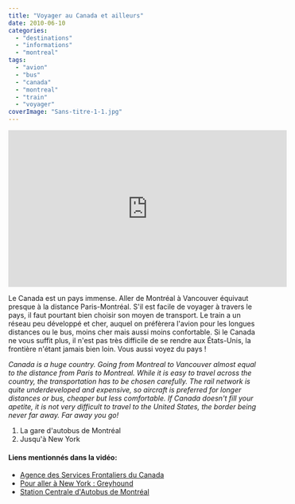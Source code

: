 ```yaml
---
title: "Voyager au Canada et ailleurs"
date: 2010-06-10
categories: 
  - "destinations"
  - "informations"
  - "montreal"
tags: 
  - "avion"
  - "bus"
  - "canada"
  - "montreal"
  - "train"
  - "voyager"
coverImage: "Sans-titre-1-1.jpg"
---
```


<iframe width="560" height="315" src="https://www.youtube.com/embed/36o6WiBfdPk?ecver=1" frameborder="0" allowfullscreen></iframe>

Le Canada est un pays immense. Aller de Montréal à Vancouver équivaut presque à la distance Paris-Montréal. S'il est facile de voyager à travers le pays, il faut pourtant bien choisir son moyen de transport. Le train a un réseau peu développé et cher, auquel on préfèrera l'avion pour les longues distances ou le bus, moins cher mais aussi moins confortable. Si le Canada ne vous suffit plus, il n'est pas très difficile de se rendre aux États-Unis, la frontière n'étant jamais bien loin. Vous aussi voyez du pays !

_Canada is a huge country. Going from Montreal to Vancouver almost equal to the distance from Paris to Montreal. While it is easy to travel across the country, the transportation has to be chosen carefully. The rail network is quite underdeveloped and expensive, so aircraft is preferred for longer distances or bus, cheaper but less comfortable. If Canada doesn't fill your apetite, it is not very difficult to travel to the United States, the border being never far away. Far away you go!_

1. La gare d'autobus de Montréal
2. Jusqu'à New York

#### Liens mentionnés dans la vidéo:

- [Agence des Services Frontaliers du Canada](http://www.cbsa-asfc.gc.ca/menu-fra.html)
- [Pour aller à New York : Greyhound](http://www.greyhound.com/home/)
- [Station Centrale d'Autobus de Montréal](http://www.gamtl.com)
